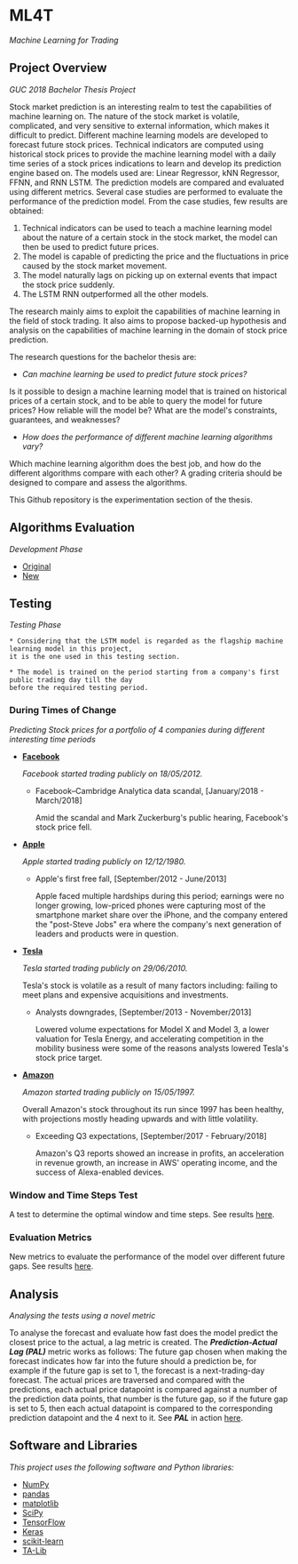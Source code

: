 # ML4T
*Machine Learning for Trading*

## Project Overview
*GUC 2018 Bachelor Thesis Project*

Stock market prediction is an interesting realm to test the capabilities of machine learning
on. The nature of the stock market is volatile, complicated, and very sensitive to external 
information, which makes it difficult to predict. Different machine learning models are 
developed to forecast future stock prices. Technical indicators are computed using historical 
stock prices to provide the machine learning model with a daily time series of a stock prices 
indications to learn and develop its prediction engine based on. The models used are: Linear 
Regressor, kNN Regressor, FFNN, and RNN LSTM. The prediction models are compared 
and evaluated using different metrics. Several case studies are performed to evaluate the 
performance of the prediction model. From the case studies, few results are obtained: 

1. Technical indicators can be used to teach a machine learning model about the nature of 
a certain stock in the stock market, the model can then be used to predict future prices. 
2. The model is capable of predicting the price and the fluctuations in price caused by the 
stock market movement. 
3. The model naturally lags on picking up on external events that impact the stock price suddenly.
4. The LSTM RNN outperformed all the other models.

The research mainly aims to exploit the capabilities of machine learning in the field of stock trading.
It also aims to propose backed-up hypothesis and analysis on the capabilities of machine learning in
the domain of stock price prediction.

The research questions for the bachelor thesis are:

* *Can machine learning be used to predict future stock prices?*

Is it possible to design a machine learning model that is trained  on historical prices of a 
certain stock, and to be able to query the model for future prices? How reliable will the model
be? What are the model's constraints, guarantees, and weaknesses?
* *How does the performance of different machine learning algorithms vary?*

Which machine learning algorithm does the best job, and how do the different algorithms compare
with each other? A grading criteria should be designed to compare and assess the algorithms.

This Github repository is the experimentation section of the thesis.

## Algorithms Evaluation
*Development Phase*

* [Original](https://github.com/ahmedhamdi96/ML4T/blob/master/machine_learning/original_evaluation.md)
* [New](https://github.com/ahmedhamdi96/ML4T/blob/master/machine_learning/new_evaluation.md)

## Testing
*Testing Phase*

    * Considering that the LSTM model is regarded as the flagship machine learning model in this project, 
    it is the one used in this testing section.

    * The model is trained on the period starting from a company's first public trading day till the day 
    before the required testing period.

### During Times of Change
*Predicting Stock prices for a portfolio of 4 companies during different interesting time periods*

* **[Facebook](https://github.com/ahmedhamdi96/ML4T/blob/master/machine_learning/testing/results/facebook.md)**

  *Facebook started trading publicly on 18/05/2012.*

  * Facebook–Cambridge Analytica data scandal, [January/2018 - March/2018]

    Amid the scandal and Mark Zuckerburg's public hearing, Facebook's stock price fell.

* **[Apple](https://github.com/ahmedhamdi96/ML4T/blob/master/machine_learning/testing/results/apple.md)**

  *Apple started trading publicly on 12/12/1980.*

  * Apple's first free fall, [September/2012 - June/2013]

    Apple faced multiple hardships during this period; earnings were no longer growing, 
    low-priced phones were capturing most of the smartphone market share over the iPhone,
    and the company entered the "post-Steve Jobs" era where the company's next generation 
    of leaders and products were in question.


* **[Tesla](https://github.com/ahmedhamdi96/ML4T/blob/master/machine_learning/testing/results/tesla.md)**

  *Tesla started trading publicly on 29/06/2010.*

  Tesla's stock is volatile as a result of many factors including: failing to meet plans 
  and expensive acquisitions and investments.

  * Analysts downgrades, [September/2013 - November/2013]

    Lowered volume expectations for Model X and Model 3, a lower valuation for Tesla Energy, 
    and accelerating competition in the mobility business were some of the reasons analysts
    lowered Tesla's stock price target.

* **[Amazon](https://github.com/ahmedhamdi96/ML4T/blob/master/machine_learning/testing/results/amazon.md)**

  *Amazon started trading publicly on 15/05/1997.*

  Overall Amazon's stock throughout its run since 1997 has been healthy, with projections mostly 
  heading upwards and with little volatility.

  * Exceeding Q3 expectations, [September/2017 - February/2018]

    Amazon's Q3 reports showed an increase in profits, an acceleration in revenue growth, an increase 
    in AWS' operating income, and the success of Alexa-enabled devices.

### Window and Time Steps Test
A test to determine the optimal window and time steps. See results [here](https://github.com/ahmedhamdi96/ML4T/blob/master/machine_learning/testing/results/window_and_ts.md).

### Evaluation Metrics
New metrics to evaluate the performance of the model over different future gaps. See results [here](https://github.com/ahmedhamdi96/ML4T/blob/master/machine_learning/testing/results/eval.md).

## Analysis
*Analysing the tests using a novel metric*

To analyse the forecast and evaluate how fast does the model predict the closest price to the actual, a lag metric is created.
The **_Prediction-Actual Lag (PAL)_** metric works as follows: 
The future gap chosen when making the forecast indicates how far into the future should a prediction be, for example if the future gap is set to 1, the forecast is a next-trading-day forecast. The actual prices are traversed and compared with the predictions, each actual price datapoint is compared against a number of the prediction data points, that number is the future gap, so if the future gap is set to 5, then each actual datapoint is compared to the corresponding prediction datapoint and the 4 next to it. See **_PAL_** in action [here](https://github.com/ahmedhamdi96/ML4T/blob/master/machine_learning/testing/results/analysis.md).

## Software and Libraries
*This project uses the following software and Python libraries:*

* [NumPy](http://www.numpy.org/)
* [pandas](http://pandas.pydata.org/)
* [matplotlib](https://matplotlib.org/index.html)
* [SciPy](https://www.scipy.org/)
* [TensorFlow](https://www.tensorflow.org)
* [Keras](https://keras.io/)
* [scikit-learn](http://scikit-learn.org/stable/)
* [TA-Lib](https://mrjbq7.github.io/ta-lib/doc_index.html)